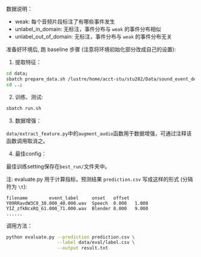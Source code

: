 数据说明：
* weak: 每个音频片段标注了有哪些事件发生
* unlabel_in_domain: 无标注，事件分布与 `weak` 的事件分布相似
* unlabel_out_of_domain: 无标注，事件分布与 `weak` 的事件分布无关

准备好环境后, 跑 baseline 步骤 (注意将环境初始化部分改成自己的设置):

1. 提取特征：
```bash
cd data;
sbatch prepare_data.sh /lustre/home/acct-stu/stu282/Data/sound_event_detection/raw_data
cd ..;
```

2. 训练、测试:
```bash
sbatch run.sh
```

3. 数据增强：

`data/extract_feature.py`中的`augment_audio`函数用于数据增强，可通过注释该函数调用取消之。

4. 最佳config：

最佳训练setting保存在`best_run/`文件夹中。

注: evaluate.py 用于计算指标，预测结果 `prediction.csv` 写成这样的形式 (分隔符为 `\t`):
```
filename        event_label     onset   offset
Y09RRavdW3C0_30.000_40.000.wav  Speech  0.000   1.000
YIZ_zfkNcxRQ_61.000_71.000.wav  Blender 8.000   9.000
......
```
调用方法：
```bash
python evaluate.py --prediction prediction.csv \
                   --label data/eval/label.csv \
                   --output result.txt
```


